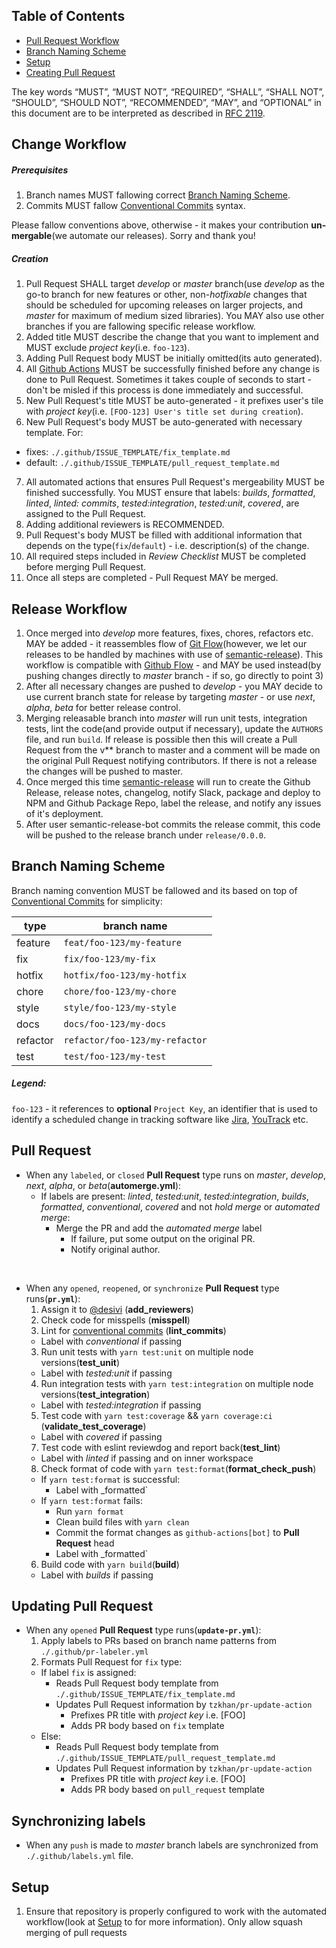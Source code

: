 
## Table of Contents

- [Pull Request Workflow](#pull-request-workflow)
- [Branch Naming Scheme](#branch-naming-scheme)
- [Setup](#setup)
- [Creating Pull Request](#creating-pull-request)

The key words “MUST”, “MUST NOT”, “REQUIRED”, “SHALL”, “SHALL NOT”, “SHOULD”, “SHOULD NOT”, “RECOMMENDED”, “MAY”, and “OPTIONAL” in this document are to be interpreted as described in [RFC 2119](https://www.ietf.org/rfc/rfc2119.txt).

## Change Workflow

##### Prerequisites

1. Branch names MUST fallowing correct [Branch Naming Scheme](#branch-naming-scheme).
2. Commits MUST fallow [Conventional Commits](https://www.conventionalcommits.org/) syntax.

Please fallow conventions above, otherwise - it makes your contribution **un-mergable**(we automate our releases). Sorry and thank you!

##### Creation
1. Pull Request SHALL target _develop_ or _master_ branch(use _develop_ as the go-to branch for new features or other, non-_hotfixable_ changes that should be scheduled for upcoming releases on larger projects, and _master_ for maximum of medium sized libraries). You MAY also use other branches if you are fallowing specific release workflow.
2. Added title MUST  describe the change that you want to implement and MUST exclude *project key*(i.e. `foo-123`).
3. Adding Pull Request body MUST be initially omitted(its auto generated).
4. All [Github Actions](https://github.com/features/actions) MUST be successfully finished before any change is done to Pull Request. Sometimes it takes couple of seconds to start - don't be  misled if this process is done immediately and successful.
5. New Pull Request's title MUST be auto-generated - it prefixes user's tile with *project key*(i.e. `[FOO-123] User's title set during creation`).
6. New Pull Request's body MUST be auto-generated with necessary template. For:
 - fixes: `./.github/ISSUE_TEMPLATE/fix_template.md`
 - default: `./.github/ISSUE_TEMPLATE/pull_request_template.md`
7. All automated actions that ensures Pull Request's mergeability MUST be finished successfully. You MUST ensure that labels: _builds_, _formatted_, _linted_, _linted: commits_, _tested:integration_, _tested:unit_, _covered_, are assigned to the Pull Request.
8. Adding additional reviewers is RECOMMENDED.
9. Pull Request's body MUST be filled with additional information that depends on the type(`fix`/`default`) - i.e. description(s) of the change.
10. All required steps included in _Review Checklist_ MUST be completed before merging Pull Request.
11. Once all steps are completed - Pull Request MAY be merged.

## Release Workflow

1. Once merged into _develop_ more features, fixes, chores, refactors etc. MAY be added - it reassembles flow of [Git Flow](https://danielkummer.github.io/git-flow-cheatsheet/)(however, we let our releases to be handled by machines with use of [semantic-release](https://github.com/semantic-release/semantic-release)). This workflow is compatible with [Github Flow](https://guides.github.com/introduction/flow/) - and MAY be used instead(by pushing changes directly to _master_ branch - if so, go directly to point 3)
2. After all necessary changes are pushed to _develop_ - you MAY decide to use current branch state for release by targeting _master_ - or use _next_, _alpha_, _beta_ for better release control.
3. Merging releasable branch into _master_ will run unit tests, integration tests, lint the code(and provide output if necessary), update the `AUTHORS` file, and run `build`.
If release is possible then this will create a Pull Request from the v** branch to master and a comment will be made on the original Pull Request notifying contributors. If there is not a release the changes will be pushed to master.
4. Once merged this time [semantic-release](https://github.com/semantic-release/semantic-release) will run to create the Github Release, release notes, changelog, notify Slack, package and deploy to NPM and Github Package Repo, label the release, and notify any issues of it's deployment.
5. After user semantic-release-bot commits the release commit, this code will be pushed to the release branch under `release/0.0.0`.


## Branch Naming Scheme

Branch naming convention MUST be fallowed and its based on top of [Conventional Commits](https://www.conventionalcommits.org/) for simplicity:

|type|branch name|
|---|---|
|feature   | `feat/foo-123/my-feature`   |
|fix   | `fix/foo-123/my-fix`  |
|hotfix   | `hotfix/foo-123/my-hotfix`  |
|chore   | `chore/foo-123/my-chore`  |
|style   | `style/foo-123/my-style`  |
|docs   | `docs/foo-123/my-docs`  |
|refactor   | `refactor/foo-123/my-refactor`  |
|test   | `test/foo-123/my-test`  |

##### Legend:
`foo-123` - it references to **optional** `Project Key`, an identifier that is used to identify a scheduled change in tracking software like [Jira](https://www.atlassian.com/software/jira), [YouTrack](https://www.jetbrains.com/youtrack/) etc.

## Pull Request

- When any `labeled`, or `closed` **Pull Request** type runs on _master_, _develop_, _next_, _alpha_, or _beta_(**automerge.yml**):
  - If labels are present: _linted_, _tested:unit_, _tested:integration_, _builds_, _formatted_, _conventional_, _covered_ and not _hold merge_ or _automated merge_:
    - Merge the PR and add the _automated merge_ label
      - If failure, put some output on the original PR.
      - Notify original author.

&nbsp;

- When any `opened`, `reopened`, or `synchronize` **Pull Request** type runs(**`pr.yml`**):
  1. Assign it to [@desivi](https://github.com/desivi) (**add_reviewers**)
  2. Check code for misspells (**misspell**)
  2. Lint for [conventional commits](https://www.conventionalcommits.org/) (**lint_commits**)
  - Label with _conventional_ if passing
  3. Run unit tests with `yarn test:unit` on multiple node versions(**test_unit**)
  - Label with _tested:unit_ if passing
  4. Run integration tests with `yarn test:integration` on multiple node versions(**test_integration**)
  - Label with _tested:integration_ if passing
  5. Test code with `yarn test:coverage` && `yarn coverage:ci`  (**validate_test_coverage**)
  - Label with _covered_ if passing
  7. Test code with eslint reviewdog and report back(**test_lint**)
  - Label with _linted_ if passing and on inner workspace
  8. Check format of code with `yarn test:format`(**format_check_push**)
    - If `yarn test:format` is successful:
      - Label with _formatted`
    - If `yarn test:format` fails:
      - Run `yarn format`
      - Clean build files with `yarn clean`
      - Commit the format changes as `github-actions[bot]` to **Pull Request** head
      - Label with _formatted`
  6. Build code with `yarn build`(**build**)
  - Label with _builds_ if passing

## Updating Pull Request

- When any `opened` **Pull Request** type runs(**`update-pr.yml`**):
  1. Apply labels to PRs based on branch name patterns from `./.github/pr-labeler.yml`
  2. Formats Pull Request for `fix` type:
    - If label `fix` is assigned:
      - Reads Pull Request body template from `./.github/ISSUE_TEMPLATE/fix_template.md`
      - Updates Pull Request information by `tzkhan/pr-update-action`
        - Prefixes PR title with *project key* i.e. [FOO]
        - Adds PR body based on `fix` template
    - Else:
      - Reads Pull Request body template from `./.github/ISSUE_TEMPLATE/pull_request_template.md`
      - Updates Pull Request information by `tzkhan/pr-update-action`
        - Prefixes PR title with *project key* i.e. [FOO]
        - Adds PR body based on `pull_request` template

## Synchronizing labels

- When any `push` is made to _master_ branch labels are synchronized from `./.github/labels.yml` file.


## Setup

1. Ensure that repository is properly configured to work with the automated workflow(look at [Setup](#setup) to for more information).
 Only allow squash merging of pull requests
